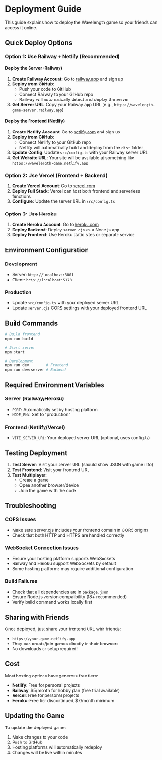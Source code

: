 # Deployment Guide

This guide explains how to deploy the Wavelength game so your friends can access it online.

## Quick Deploy Options

### Option 1: Use Railway + Netlify (Recommended)

#### Deploy the Server (Railway)

1. **Create Railway Account**: Go to [railway.app](https://railway.app) and sign up
2. **Deploy from GitHub**:
   - Push your code to GitHub
   - Connect Railway to your GitHub repo
   - Railway will automatically detect and deploy the server
3. **Get Server URL**: Copy your Railway app URL (e.g., `https://wavelength-game-server.railway.app`)

#### Deploy the Frontend (Netlify)

1. **Create Netlify Account**: Go to [netlify.com](https://netlify.com) and sign up
2. **Deploy from GitHub**:
   - Connect Netlify to your GitHub repo
   - Netlify will automatically build and deploy from the `dist` folder
3. **Update Config**: Update `src/config.ts` with your Railway server URL
4. **Get Website URL**: Your site will be available at something like `https://wavelength-game.netlify.app`

### Option 2: Use Vercel (Frontend + Backend)

1. **Create Vercel Account**: Go to [vercel.com](https://vercel.com)
2. **Deploy Full Stack**: Vercel can host both frontend and serverless functions
3. **Configure**: Update the server URL in `src/config.ts`

### Option 3: Use Heroku

1. **Create Heroku Account**: Go to [heroku.com](https://heroku.com)
2. **Deploy Backend**: Deploy `server.cjs` as a Node.js app
3. **Deploy Frontend**: Use Heroku static sites or separate service

## Environment Configuration

### Development
- Server: `http://localhost:3001`
- Client: `http://localhost:5173`

### Production
- Update `src/config.ts` with your deployed server URL
- Update `server.cjs` CORS settings with your deployed frontend URL

## Build Commands

```bash
# Build frontend
npm run build

# Start server
npm start

# Development
npm run dev        # Frontend
npm run dev:server # Backend
```

## Required Environment Variables

### Server (Railway/Heroku)
- `PORT`: Automatically set by hosting platform
- `NODE_ENV`: Set to "production"

### Frontend (Netlify/Vercel)
- `VITE_SERVER_URL`: Your deployed server URL (optional, uses config.ts)

## Testing Deployment

1. **Test Server**: Visit your server URL (should show JSON with game info)
2. **Test Frontend**: Visit your frontend URL
3. **Test Multiplayer**: 
   - Create a game
   - Open another browser/device
   - Join the game with the code

## Troubleshooting

### CORS Issues
- Make sure server.cjs includes your frontend domain in CORS origins
- Check that both HTTP and HTTPS are handled correctly

### WebSocket Connection Issues
- Ensure your hosting platform supports WebSockets
- Railway and Heroku support WebSockets by default
- Some hosting platforms may require additional configuration

### Build Failures
- Check that all dependencies are in `package.json`
- Ensure Node.js version compatibility (18+ recommended)
- Verify build command works locally first

## Sharing with Friends

Once deployed, just share your frontend URL with friends:
- `https://your-game.netlify.app`
- They can create/join games directly in their browsers
- No downloads or setup required!

## Cost

Most hosting options have generous free tiers:
- **Netlify**: Free for personal projects
- **Railway**: $5/month for hobby plan (free trial available)
- **Vercel**: Free for personal projects
- **Heroku**: Free tier discontinued, $7/month minimum

## Updating the Game

To update the deployed game:
1. Make changes to your code
2. Push to GitHub
3. Hosting platforms will automatically redeploy
4. Changes will be live within minutes
